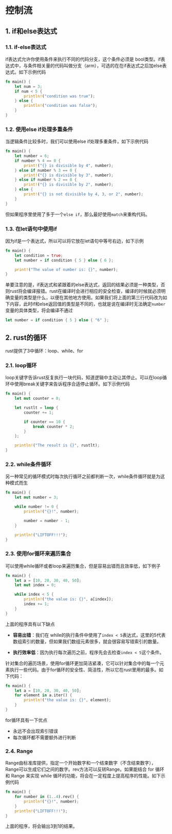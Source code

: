 # 控制流

## 1. if和else表达式

### 1.1. if-else表达式

if表达式允许你使用条件来执行不同的代码分支，这个条件必须是 bool类型。if表达式中，与条件相关量的代码叫做分支（arm），可选的在在if表达式之后加else表达式。如下示例代码

```rust
fn main() {
    let num = 3;
    if num < 5 {
        println!("condition was true");
    } else {
        println!("condition was false");
    }
}
```

### 1.2. 使用else if处理多重条件

当逻辑条件比较多时，我们可以使用else if处理多重条件，如下示例代码

```rust
fn main() {
    let number = 6;
    if number % 4 == 0 {
        print!("{} is divisible by 4", number);
    } else if number % 3 == 0 {
        print!("{} is divisible by 3", number);
    } else if number % 2 == 0 {
        print!("{} is divisible by 2", number);
    } else {
        print!("{} is not divisible by 4, 3, or 2", number);
    }
}
```

但如果程序里使用了多于一个`else if`，那么最好使用`match`来重构代码。

### 1.3. 在let语句中使用if

因为if是一个表达式，所以可以将它放在let语句中等号右边，如下示例

```rust
fn main() {
    let condition = true;
    let number = if condition { 5 } else { 6 };

    print!("The value of number is: {}", number);
}
```

单要注意的是，if表达式和紧跟着的else表达式，返回的结果必须是一种类型，否则rust将会编译报错。rust在编译时会进行相应的安全检查，编译的时候就必须明确变量的类型是什么，以便在其他地方使用。如果我们将上面的第三行代码改为如下内容，此时if和else返回值的类型是不同的，也就是说在编译时无法确定`number`变量的具体类型，将会编译不通过

```rust
let number = if condition { 5 } else { "6" };
```

## 2. rust的循环

rust提供了3中循环：loop、while、for

### 2.1. loop循环

loop关键字告诉rust反复执行一块代码，知道逻辑中主动让其停止。可以在loop循环中使用break关键字来告诉程序合适停止循环。如下示例代码

```rust
fn main() {
    let mut counter = 0;

    let rustlt = loop {
        counter += 1;

        if counter == 10 {
            break counter * 2;
        }
    };

    println!("The result is {}", rustlt);
}
```

### 2.2. while条件循环

另一种常见的循环模式时每次执行循环之前都判断一次，while条件循环就是为这种模式而生

```rust
fn main() {
    let mut number = 3;

    while number != 0 {
        println!("{}!", number);

        number = number - 1;
    }

    println!("LIFTOFF!!!");
}
```

### 2.3. 使用for循环来遍历集合

可以使用while循环或者loop来遍历集合，但是容易出错而且效率低，如下例子

```rust
fn main() {
    let a = [10, 20, 30, 40, 50];
    let mut index = 0;

    while index < 5 {
        println!("the value is: {}", a[index]);
        index += 1;
    }
}
```

上面的程序具有以下缺点

- **容易出错**：我们在 while的执行条件中使用了`index < 5`表达式，这里的5代表数组索引的数量，但如果我们数组元素很多，就会很容易写错索引的数量。

- **执行效率低**：因为执行每次遍历之前，程序先会去检查`index < 5`这个条件。

针对集合的遍历场景，使用for循环更加简洁紧凑，它可以针对集合中的每一个元素执行一些代码。由于for循环的安全性、简洁性，所以它在rust里用的最多。如下代码：

```rust
fn main() {
    let a = [10, 20, 30, 40, 50];
    for element in a.iter() {
        println!("the value is: {}", element);
    }
}
```

for循环具有一下优点

- 永远不会出现索引错误
- 每次循环都不需要额外进行判断

### 2.4. Range

Range由标准库提供，指定一个开始数字和一个结束数字（不含结束数字），Range可以生成它们之间的数字。rev方法可以反转Range。如果能结合  for 循环和 Range 来实现 while 循环的功能，将会在一定程度上提高程序的性能。如下示例代码

```rust
fn main() {
    for number in (1..4).rev() {
        println!("{}!", number);
    }
    println!("LIFTOFF!!!");
}
```

上面的程序，将会输出3到1的结果。
